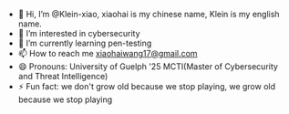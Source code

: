 - 👋 Hi, I’m @Klein-xiao, xiaohai is my chinese name, Klein is my english name.
- 👀 I’m interested in cybersecurity
- 🌱 I’m currently learning pen-testing
- 📫 How to reach me xiaohaiwang17@gmail.com
- 😄 Pronouns: University of Guelph '25 MCTI(Master of Cybersecurity and Threat Intelligence)
- ⚡ Fun fact: we don't grow old because we stop playing, we grow old because we stop playing

<!---
Klein-xiao/Klein-xiao is a ✨ special ✨ repository because its `README.md` (this file) appears on your GitHub profile.
You can click the Preview link to take a look at your changes.
--->
